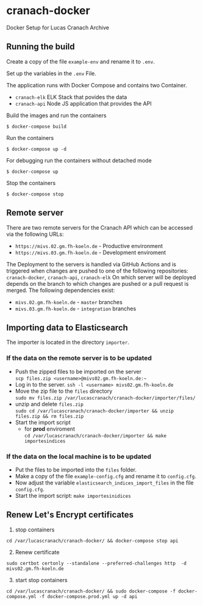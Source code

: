 # cranach-docker
Docker Setup for Lucas Cranach Archive

## Running the build
Create a copy of the file `example-env` and rename it to `.env`.

Set up the variables in the `.env` File.

The application runs with Docker Compose and contains two Container.
* `cranach-elk` ELK Stack that povides the data
* `cranach-api` Node JS application that provides the API


Build the images and run the containers
```shell
$ docker-compose build
```

Run the containers
```shell
$ docker-compose up -d
```

For debugging run the containers without detached mode
```shell
$ docker-compose up
```

Stop the containers
```shell
$ docker-compose stop
```

## Remote server
There are two remote servers for the Cranach API which can be accessed via the following URLs:
* `https://mivs.02.gm.fh-koeln.de` - Productive environment
* `https://mivs.03.gm.fh-koeln.de` - Development enviroment

The Deployment to the servers is handled via GitHub Actions and is triggered when changes are pushed to one of the following repositories: `cranach-docker`, `cranach-api`, `cranach-elk`
On which server will be deployed depends on the branch to which changes are pushed or a pull request is merged. The following dependencies exist:

* `mivs.02.gm.fh-koeln.de` - `master` branches
* `mivs.03.gm.fh-koeln.de` - `integration` branches


## Importing data to Elasticsearch
The importer is located in the directory `importer`.


### If the data on the remote server is to be updated
* Push the zipped files to be imported on the server  
`scp files.zip <username>@mivs02.gm.fh-koeln.de:~`
* Log in to the server. 
`ssh -l <username> mivs02.gm.fh-koeln.de`  
* Move the zip file to the `files` directory  
`sudo mv files.zip /var/lucascranach/cranach-docker/importer/files/`  
* unzip and delete `files.zip`  
`sudo cd /var/lucascranach/cranach-docker/importer && unzip files.zip && rm files.zip`
* Start the import script
  * for **prod** enviroment  
  `cd /var/lucascranach/cranach-docker/importer && make importesindices`


### If the data on the local machine is to be updated
* Put the files to be imported into the `files` folder.
* Make a copy of the file `example-config.cfg` and rename it to `config.cfg`.
* Now adjust the variable `elasticsearch_indices_import_files` in the file `config.cfg`.
* Start the import script: `make importesinidices`

## Renew Let's Encrypt certificates
1. stop containers
```shell
cd /var/lucascranach/cranach-docker/ && docker-compose stop api
```

2. Renew certificate
```shell
sudo certbot certonly --standalone --preferred-challenges http  -d mivs02.gm.fh-koeln.de
```

3. start stop containers
```shell
cd /var/lucascranach/cranach-docker/ && sudo docker-compose -f docker-compose.yml -f docker-compose.prod.yml up -d api
```

